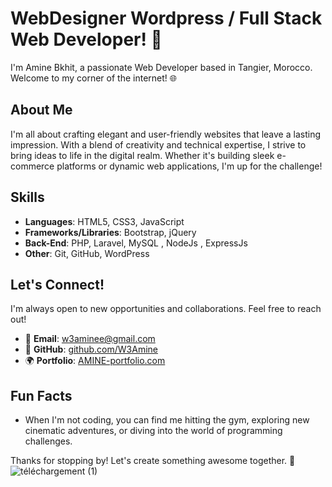 # WebDesigner Wordpress / Full Stack Web Developer! 👋

I'm Amine Bkhit, a passionate Web Developer based in Tangier, Morocco. Welcome to my corner of the internet! 🌐

## About Me
I'm all about crafting elegant and user-friendly websites that leave a lasting impression. With a blend of creativity and technical expertise, I strive to bring ideas to life in the digital realm. Whether it's building sleek e-commerce platforms or dynamic web applications, I'm up for the challenge!

## Skills
- **Languages**: HTML5, CSS3, JavaScript
- **Frameworks/Libraries**: Bootstrap, jQuery
- **Back-End**: PHP, Laravel, MySQL , NodeJs , ExpressJs
- **Other**: Git, GitHub, WordPress


## Let's Connect!
I'm always open to new opportunities and collaborations. Feel free to reach out!
- 📧 **Email**: [w3aminee@gmail.com](mailto:w3aminee@gmail.com)
- 🔗 **GitHub**: [github.com/W3Amine](https://github.com/W3Amine)
- 🌍 **Portfolio**: [AMINE-portfolio.com](https://AMINE-portfolio.com)

## Fun Facts
- When I'm not coding, you can find me hitting the gym, exploring new cinematic adventures, or diving into the world of programming challenges.

Thanks for stopping by! Let's create something awesome together. 🚀
![téléchargement (1)](https://github.com/LamchatabAmine/LamchatabAmine/assets/115695877/74e53ac5-112d-4476-bc52-330fd99fb20b)
